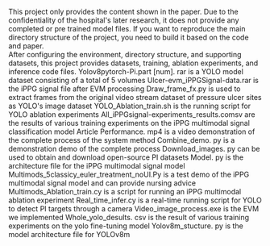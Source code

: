 This project only provides the content shown in the paper. Due to the confidentiality of the hospital's later research, it does not provide any completed or pre trained model files.
If you want to reproduce the main directory structure of the project, you need to build it based on the code and paper.  
After configuring the environment, directory structure, and supporting datasets, this project provides datasets, training, ablation experiments, and inference code files.
Yolov8pytorch-Pi.part [num]. rar is a YOLO model dataset consisting of a total of 5 volumes
Ulcer-evm_iPPGSignal-data.rar is the iPPG signal file after EVM processing
Draw_frame_fx.py is used to extract frames from the original video stream dataset of pressure ulcer sites as YOLO's image dataset
YOLO_Ablation_train.sh is the running script for YOLO ablation experiments
All_iPPGsignal-experiments_results.comsv are the results of various training experiments on the iPPG multimodal signal classification model
Article Performance. mp4 is a video demonstration of the complete process of the system method
Combine_demo. py is a demonstration demo of the complete process
Download_images. py can be used to obtain and download open-source PI datasets
Model. py is the architecture file for the iPPG multimodal signal model
Multimods_5classicy_euler_treatment_noUI.Py is a test demo of the iPPG multimodal signal model and can provide nursing advice
Multimods_Ablation_train.cy is a script for running an iPPG multimodal ablation experiment
Real_time_infer.cy is a real-time running script for YOLO to detect PI targets through a camera
Video_image_process.exe is the EVM we implemented
Whole_yolo_desults. csv is the result of various training experiments on the yolo fine-tuning model
Yolov8m_stucture. py is the model architecture file for YOLOv8m
